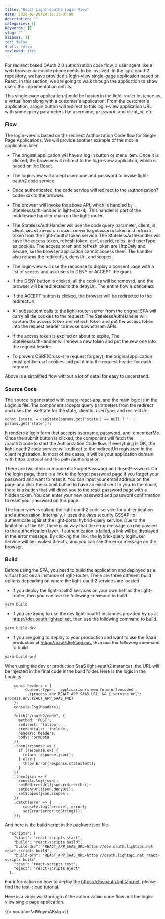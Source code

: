 ```yaml
---
title: "React Light-oauth2 Login View"
date: 2020-02-29T20:17:32-05:00
description: ""
categories: []
keywords: []
slug: ""
aliases: []
toc: false
draft: false
reviewed: true
---
```


For redirect based OAuth 2.0 authorization code flow, a user agent like a web browser or mobile phone needs to be involved. In the light-oauth2 repository, we have provided a [login-view][] single-page application based on React. In this section, we are going to walk through the application to show users the implementation details.

This single-page application should be hosted in the light-router instance as a virtual host along with a customer's application. From the customer's application, a login button will redirect to this login-view application URL with some query parameters like username, password, and client_id, etc.

### Flow

The login-view is based on the redirect Authorization Code flow for Single Page Applications. We will provide another example of the mobile application later.  

* The original application will have a log in button or menu item. Once it is clicked, the browser will redirect to the login-view application, which is based on the React.

* The login-view will accept username and password to invoke light-oauth2 code service. 

* Once authenticated, the code service will redirect to the /authorization?code=xxx to the browser. 

* The browser will invoke the above API, which is handled by StatelessAuthHandler in light-spa-4j. This handler is part of the middleware handler chain on the light-router.

* The StatelessAuthHandler will use the code query parameter, client_id, client_secret saved on router server to get access token and refresh token from the light-oauth2 token service. The StatelessAuthHandler will save the access token, refresh token, csrf, userId, roles, and userType as cookies. The access token and refresh token are HttpOnly and Secure, so the browser application cannot access them. The handler also returns the redirectUri, denyUri, and scopes. 

* The login-view will use the response to display a consent page with a list of scopes and ask users to DENY or ACCEPT the grant. 

* If the DENY button is clicked, all the cookies will be removed, and the browser will be redirected to the denyUri. The entire flow is canceled. 

* If the ACCEPT button is clicked, the browser will be redirected to the redirectUri. 

* All subsequent calls to the light-router server from the original SPA will carry all the cookies to the request. The StatelessAuthHandler will capture the access token and refresh token and put the access token into the request header to invoke downstream APIs. 

* If the access token is expired or about to expire, The StatelessAuthHandler will renew a new token and put the new one into the request header. 

* To prevent CSRF(Cross-site request forgery), the original application must get the csrf cookies and put it into the request header for each request. 

Above is a simplified flow without a lot of detail for easy to understand. 

### Source Code

The source is generated with create-react-app, and the main logic is in the Login.js file. The component accepts query parameters from the redirect and uses the useState for the state, clientId, userType, and redirectUri. 

```
const [state] = useState(params.get('state') == null ? '' : params.get('state'));
```

It renders a login form that accepts username, password, and rememberMe. Once the submit button is clicked, the component will fetch the /oauth2/code to start the Authorization Code flow. If everything is OK, the light-oauth2 code service will redirect to the redirectUri registered in the client registration. In most of the cases, it will be your application domain with https protocol and the path /authorization.

There are two other components: ForgetPassword and ResetPassword. On the login page, there is a link to the forgot password page if you forget your password and want to reset it. You can input your email address on the page and click the submit button to have an email sent to you. In the email, there is a button that will direct you to the reset password page with a hidden token. You can enter your new password and password confirmation to reset your password on this page. 

The login-view is calling the light-oauth2 code service for authentication and authorization. Internally, it uses the Java security GSSAPI to authenticate against the light-portal hybrid-query service. Due to the limitation of the API, there is no way that the error message can be passed to the authentication layer. If authentication is failed, a link will be displayed in the error message. By clicking the link, the hybrid-query loginUser service will be invoked directly, and you can see the error message on the browser. 
 
### Build

Before using the SPA, you need to build the application and deployed as a virtual host on an instance of light-router. There are three different build options depending on where the light-oauth2 services are located. 

* If you deploy the light-oauth2 services on your own behind the light-router, then you can use the following command to build. 

```
yarn build
```

* If you are trying to use the dev light-oauth2 instances provided by us at https://dev.oauth.lightapi.net, then use the following command to build.

```
yarn build-dev
```

* If you are going to deploy to your production and want to use the SaaS production at https://oauth.lightapi.net, then use the following command to build.

```
yarn build-prd
```

When using the dev or production SaaS light-oauth2 instances, the URL will be injected in the final code in the build folder. Here is the logic in the Login.js


```
    const headers = {
        'Content-Type': 'application/x-www-form-urlencoded',
        ...(process.env.REACT_APP_SAAS_URL) && {'service_url': process.env.REACT_APP_SAAS_URL}
    };
    console.log(headers);

    fetch("/oauth2/code", {
      method: 'POST',
      redirect: 'follow',
      credentials: 'include',
      headers: headers,
      body: formData
    })
    .then(response => {
      if (response.ok) {
        return response.json();
      } else {
        throw Error(response.statusText);
      }
    })
    .then(json => {
      console.log(json);
      setRedirectUrl(json.redirectUri);
      setDenyUrl(json.denyUri);
      setScopes(json.scopes);
    })
    .catch(error => {
        console.log("error=", error);
        setError(error.toString());
    });

```

And here is the build script in the package.json file.

```
  "scripts": {
    "start": "react-scripts start",
    "build": "react-scripts build",
    "build-dev": "REACT_APP_SAAS_URL=https://dev.oauth.lightapi.net react-scripts build",
    "build-prd": "REACT_APP_SAAS_URL=https://oauth.lightapi.net react-scripts build",
    "test": "react-scripts test",
    "eject": "react-scripts eject"
  },

```

For information on how to deploy the https://dev.oauth.lightapi.net, please find the [test-cloud](/tutorial/oauth/test-cloud/) tutorial.

Here is a video walkthrough of the authorization code flow and the login-view single page application. 

{{< youtube VdWqymAKslg >}}

[login-view]: https://github.com/networknt/light-oauth2/tree/master/login-view

